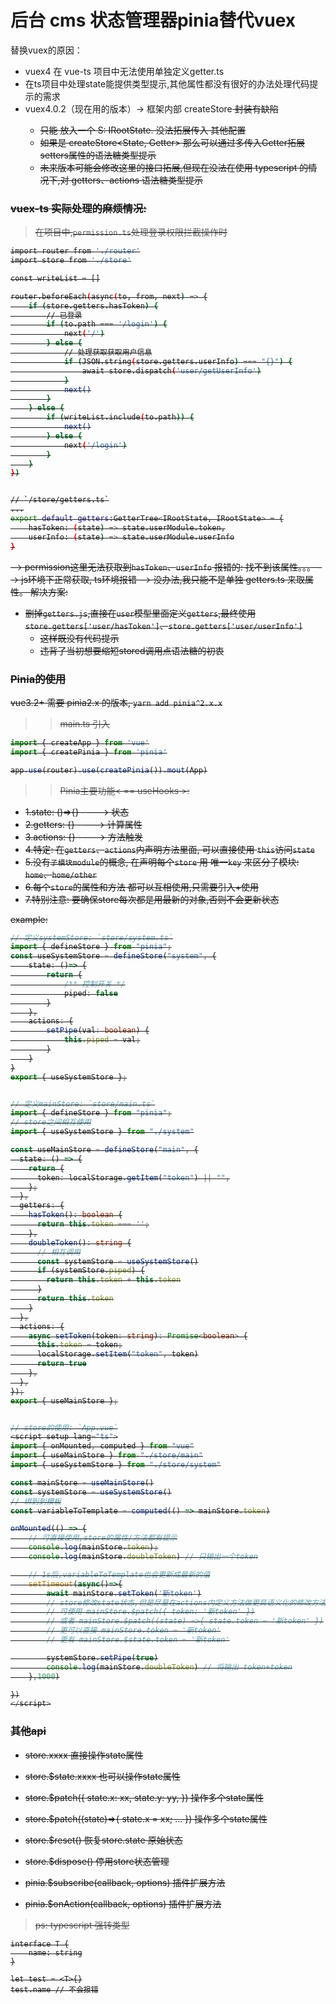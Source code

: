# 后台 cms 状态管理器pinia替代vuex
替换vuex的原因：
- vuex4 在 vue-ts 项目中无法使用单独定义getter.ts
- 在ts项目中处理state能提供类型提示,其他属性都没有很好的办法处理代码提示的需求
- vuex4.0.2（现在用的版本）-> 框架内部 createStore<S> 封装有缺陷
	- 只能 放入一个 S: IRootState. 没法拓展传入 其他配置
	- 如果是 createStore<State, Getter> 那么可以通过多传入Getter拓展setters属性的语法糖类型提示
	- 未来版本可能会修改这里的接口拓展,但现在没法在使用 typescript 的情况下,对 getters、actions 语法糖类型提示


### vuex-ts 实际处理的麻烦情况: 
> 在项目中,`permission.ts`处理登录权限拦截操作时
```bash
import router from './router'
import store from './store'

const writeList = []

router.beforeEach(async(to, from, next) => {
	if (store.getters.hasToken) {
		// 已登录
		if (to.path === '/login') {
			next('/')
		} else {
			// 处理获取获取用户信息
			if (JSON.string(store.getters.userInfo) === "{}") {
				await store.dispatch('user/getUserInfo')
			}
			next()
		}
	} else {
		if (writeList.include(to.path)) {
			next()
		} else {
			next('/login')
		}
	}
})


// `/store/getters.ts`
...
export default getters:GetterTree<IRootState, IRootState> = {
	hasToken: (state) => state.userModule.token,
	userInfo: (state) => state.userModule.userInfo
}
````
--> permission这里无法获取到`hasToken`、`userInfo` 报错的: 找不到该属性。。。
--> js环境下正常获取, ts环境报错
--> 没办法,我只能不是单独 getters.ts 来取属性。
解决方案:
- 删掉`getters.js`,直接在`user`模型里面定义`getters`,最终使用`store.getters['user/hasToken']`、`store.getters['user/userInfo']`
	- 这样既没有代码提示
	- 违背了当初想要缩短stored调用点语法糖的初衷




### Pinia的使用
vue3.2+ 需要 pinia2.x 的版本, `yarn add pinia^2.x.x`

>> main.ts 引入
```typescript
import { createApp } from 'vue'
import { createPinia } from 'pinia'

app.use(router).use(createPinia()).mout(App)
```

>> Pinia主要功能< == useHooks >:
- 1.state: ()=>{}   ----> 状态
- 2.getters: {}     ----> 计算属性
- 3.actions: {}     ----> 方法触发
- 4.特定: 在`getters`、`actions`内声明方法里面, 可以直接使用 `this`访问`state`
- 5.没有`子模块module`的概念, 在声明每个`store` 用 唯一`key` 来区分子模块: `home`、`home/other`
- 6.每个`store`的属性和方法 都可以互相使用,只需要引入+使用
- 7.特别注意: 要确保store每次都是用最新的对象,否则不会更新状态

example:
```typescript
// 定义systemStore: `store/system.ts`
import { defineStore } from "pinia";
const useSystemStore = defineStore("system", {
	state: ()=> {
		return {
			/** 控制开关 */
			piped: false
		}
	},
	actions: {
		setPipe(val: boolean) {
			this.piped = val;
		}
	}
}
export { useSystemStore };


// 定义mainStore: `store/main.ts`
import { defineStore } from "pinia";
// store之间相互使用
import { useSystemStore } from "./system"

const useMainStore = defineStore("main", {
  state: () => {
    return {
      token: localStorage.getItem("token") || "",
    };
  },
  getters: {
    hasToken(): boolean {
      return this.token === '';
    },
    doubleToken(): string {
      // 相互调用
      const systemStore = useSystemStore()
      if (systemStore.piped) {
      	return this.token + this.token
      }
      return this.token
    }
  },
  actions: {
    async setToken(token: string): Promise<boolean> {
      this.token = token;
      localStorage.setItem("token", token)
      return true
    },
  },
});
export { useMainStore };


// store的使用: `App.vue`
<script setup lang="ts">
import { onMounted, computed } from "vue"
import { useMainStore } from "./store/main"
import { useSystemStore } from "./store/system"

const mainStore = useMainStore()
const systemStore = useSystemStore()
// 绑到到模板
const variableToTemplate = computed(() => mainStore.token)

onMounted(() => {
	// 可直接使用,store的属性/方法都有提示
	console.log(mainStore.token);
	console.log(mainStore.doubleToken) // 只输出一个token

	// 1s后,variableToTemplate也会更新成最新的值
	setTimeout(async()=>{
		await mainStore.setToken('新token')
		// store修改state状态,但是尽量在actions内定义方法做更具语义化的修改方法
		// 可使用 mainStore.$patch({ token: '新token' })
		// 或者 mainStore.$patch((state) =>{ state.token = '新token' })
		// 更可以直接 mainStore.token = '新token'
		// 更有 mainStore.$state.token = '新token'

		systemStore.setPipe(true)
		console.log(mainStore.doubleToken) // 将输出 token+token
	},1000)

})
</script>
```


### 其他api
- store.xxxx                                    直接操作state属性
- store.$state.xxxx   					        也可以操作state属性
- store.$patch({ state.x: xx, state.y: yy,  })  操作多个state属性
- store.$patch((state)=>{  state.x = xx; ... }) 操作多个state属性

- store.$reset()                                恢复store.state 原始状态
- store.$dispose()                              停用store状态管理

- pinia.$subscribe(callback, options)           插件扩展方法
- pinia.$onAction(callback, options)            插件扩展方法



> ps:
typescript 强转类型
```
interface T {
	name: string
}

let test = <T>{}
test.name // 不会报错
```
